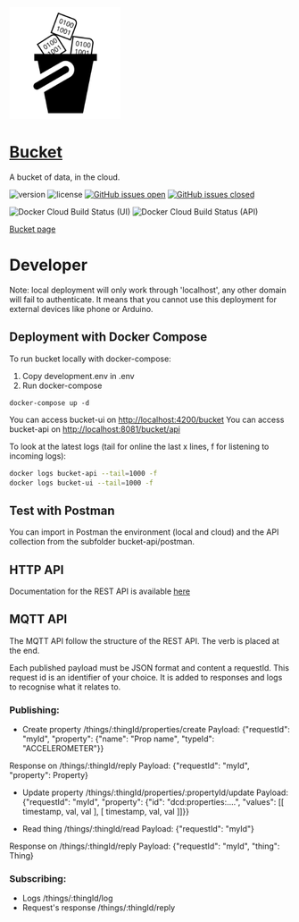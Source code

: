 <img src="https://raw.githubusercontent.com/datacentricdesign/bucket/develop/bucket-ui/src/assets/img/bucket-logo.svg" width="200">

# [Bucket](https://datacentricdesign.org/tools/bucket)

A bucket of data, in the cloud.

![version](https://img.shields.io/badge/version-0.1.0-blue.svg)
![license](https://img.shields.io/badge/license-MIT-blue.svg)
[![GitHub issues open](https://img.shields.io/github/issues/datacentricdesign/bucket.svg?maxAge=2592000)]()
[![GitHub issues closed](https://img.shields.io/github/issues-closed-raw/datacentricdesign/bucket.svg?maxAge=2592000)]()

![Docker Cloud Build Status (UI)](https://img.shields.io/docker/cloud/build/datacentricdesign/bucket-ui?label=docker%20build%20%28ui%29)
![Docker Cloud Build Status (API)](https://img.shields.io/docker/cloud/build/datacentricdesign/bucket-api?label=docker%20build%20%28api%29)

[Bucket page](https://dwd.tudelft.nl/bucket)


# Developer 

Note: local deployment will only work through 'localhost', any other domain will fail to authenticate.
It means that you cannot use this deployment for external devices like phone or Arduino.

## Deployment with Docker Compose

To run bucket locally with docker-compose:

1. Copy development.env in .env
2. Run docker-compose

```
docker-compose up -d
```

You can access bucket-ui on [http://localhost:4200/bucket](http://localhost:4200/bucket)
You can access bucket-api on [http://localhost:8081/bucket/api](http://localhost:8081/bucket/api)

To look at the latest logs (tail for online the last x lines, f for listening to incoming logs):

```sh
docker logs bucket-api --tail=1000 -f
docker logs bucket-ui --tail=1000 -f
```

## Test with Postman

You can import in Postman the environment (local and cloud) and the API collection from the subfolder bucket-api/postman.

## HTTP API

Documentation for the REST API is available [here](https://dwd.tudelft.nl/bucket/api/docs)

## MQTT API

The MQTT API follow the structure of the REST API. The verb is placed at the end.

Each published payload must be JSON format and content a requestId. This request id is an identifier
of your choice. It is added to responses and logs to recognise what it relates to.

### Publishing:

* Create property /things/:thingId/properties/create
Payload: {"requestId": "myId", "property": {"name": "Prop name", "typeId": "ACCELEROMETER"}}

Response on /things/:thingId/reply
Payload: {"requestId": "myId", "property": Property}

* Update property /things/:thingId/properties/:propertyId/update
Payload: {"requestId": "myId", "property": {"id": "dcd:properties:....", "values": [[ timestamp, val, val ], [ timestamp, val, val ]]}}

* Read thing /things/:thingId/read
Payload: {"requestId": "myId"}

Response on /things/:thingId/reply
Payload: {"requestId": "myId", "thing": Thing}

### Subscribing:

* Logs /things/:thingId/log
* Request's response /things/:thingId/reply
